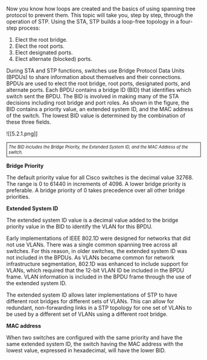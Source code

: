 Now you know how loops are created and the basics of using spanning tree protocol to prevent them. This topic will take you, step by step, through the operation of STP. Using the STA, STP builds a loop-free topology in a four-step process:

1. Elect the root bridge.
2. Elect the root ports.
3. Elect designated ports.
4. Elect alternate (blocked) ports.

During STA and STP functions, switches use Bridge Protocol Data Units (BPDUs) to share information about themselves and their connections. BPDUs are used to elect the root bridge, root ports, designated ports, and alternate ports. Each BPDU contains a bridge ID (BID) that identifies which switch sent the BPDU. The BID is involved in making many of the STA decisions including root bridge and port roles. As shown in the figure, the BID contains a priority value, an extended system ID, and the MAC address of the switch. The lowest BID value is determined by the combination of these three fields.

![[5.2.1.png]]
<div style="width: 100%; font-style: italic; font-size: .8em; border: solid grey 2px; padding: 4px;">
The BID includes the Bridge Priority, the Extended System ID, and the MAC Address of the switch.
</div>

**Bridge Priority**

The default priority value for all Cisco switches is the decimal value 32768. The range is 0 to 61440 in increments of 4096. A lower bridge priority is preferable. A bridge priority of 0 takes precedence over all other bridge priorities.

**Extended System ID**

The extended system ID value is a decimal value added to the bridge priority value in the BID to identify the VLAN for this BPDU.

Early implementations of IEEE 802.1D were designed for networks that did not use VLANs. There was a single common spanning tree across all switches. For this reason, in older switches, the extended system ID was not included in the BPDUs. As VLANs became common for network infrastructure segmentation, 802.1D was enhanced to include support for VLANs, which required that the 12-bit VLAN ID be included in the BPDU frame. VLAN information is included in the BPDU frame through the use of the extended system ID.

The extended system ID allows later implementations of STP to have different root bridges for different sets of VLANs. This can allow for redundant, non-forwarding links in a STP topology for one set of VLANs to be used by a different set of VLANs using a different root bridge.

**MAC address**

When two switches are configured with the same priority and have the same extended system ID, the switch having the MAC address with the lowest value, expressed in hexadecimal, will have the lower BID.


 